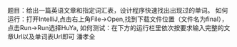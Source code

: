 题目：给出一篇英语文章和指定词汇表，设计程序快速找出出现过的单词。
如何运行：打开IntelliJ,点击右上角File->Open,找到下载文件位置（文件名为final），点击Run->Run选择HuYa,
如何测试：在下方的运行栏里依次按要求输入完整的文章Url以及单词表Url即可
                                                                       潘孝全
                                                                       
